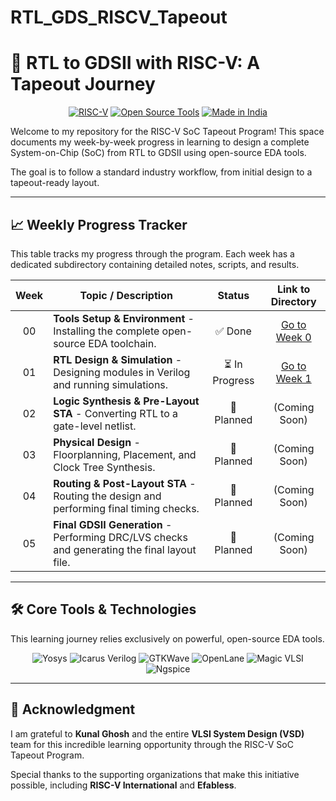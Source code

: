 # RTL_GDS_RISCV_Tapeout
# 🚀 RTL to GDSII with RISC-V: A Tapeout Journey

<div align="center">

[![RISC-V](https://img.shields.io/badge/RISC--V-Tapeout-blue?style=for-the-badge&logo=riscv)](https://riscv.org/)
[![Open Source Tools](https://img.shields.io/badge/Tools-Open%20Source-brightgreen?style=for-the-badge&logo=gnu)](https://www.gnu.org/philosophy/free-sw.html)
[![Made in India](https://img.shields.io/badge/Made%20in-India-saffron?style=for-the-badge&logo=data:image/svg+xml;base64,PHN2ZyB3aWR0aD0iMjQiIGhlaWdodD0iMjQiIHZpZXdCb3g9IjAgMCAyNCAyNCIgZmlsbD0ibm9uZSIgeG1sbnM9Imh0dHA6Ly93d3cudzMub3JnLzIwMDAvc3ZnIj4KPHJlY3Qgd2lkdGg9IjI0IiBoZWlnaHQ9IjgiIGZmlGw9IiNGRjk5MzMiLz4KPHJlY3QgeT0iOCIgd2lkdGg9IjI0IiBoZWlnaHQ9IjgiIGZmlGw9IiNGRkZGRkYiLz4KPHJlY3QgeT0iMTYiIHdpZHRoPSIyNCIgaGVpZhtPSI4IiBmaWxsPSIjMTM4ODA4Ii8+Cjwvc3ZnPgo=)](https://www.india.gov.in/)

</div>

Welcome to my repository for the RISC-V SoC Tapeout Program! This space documents my week-by-week progress in learning to design a complete System-on-Chip (SoC) from RTL to GDSII using open-source EDA tools.

The goal is to follow a standard industry workflow, from initial design to a tapeout-ready layout.

<div align="center">

</div>

---

## 📈 Weekly Progress Tracker

This table tracks my progress through the program. Each week has a dedicated subdirectory containing detailed notes, scripts, and results.

| Week | Topic / Description | Status | Link to Directory |
|:----:|---------------------|:------:|:-----------------:|
| 00   | **Tools Setup & Environment** - Installing the complete open-source EDA toolchain. | ✅ Done | [Go to Week 0](./Week0/) |
| 01   | **RTL Design & Simulation** - Designing modules in Verilog and running simulations. | ⏳ In Progress | [Go to Week 1](./Week1/) |
| 02   | **Logic Synthesis & Pre-Layout STA** - Converting RTL to a gate-level netlist. | 📝 Planned | (Coming Soon) |
| 03   | **Physical Design** - Floorplanning, Placement, and Clock Tree Synthesis. | 📝 Planned | (Coming Soon) |
| 04   | **Routing & Post-Layout STA** - Routing the design and performing final timing checks. | 📝 Planned | (Coming Soon) |
| 05   | **Final GDSII Generation** - Performing DRC/LVS checks and generating the final layout file. | 📝 Planned | (Coming Soon) |

---

## 🛠️ Core Tools & Technologies

This learning journey relies exclusively on powerful, open-source EDA tools.

<div align="center">

![Yosys](https://img.shields.io/badge/Yosys-RTL%20Synthesis-blue?style=flat-square)
![Icarus Verilog](https://img.shields.io/badge/Icarus-Verilog%20Simulation-blue?style=flat-square)
![GTKWave](https://img.shields.io/badge/GTKWave-Waveform%20Viewer-blue?style=flat-square)
![OpenLane](https://img.shields.io/badge/OpenLane-RTL2GDSII%20Flow-purple?style=flat-square)
![Magic VLSI](https://img.shields.io/badge/Magic-Layout%20Editor-green?style=flat-square)
![Ngspice](https://img.shields.io/badge/Ngspice-Circuit%20Simulation-red?style=flat-square)

</div>

---

## 🙏 Acknowledgment

I am grateful to **Kunal Ghosh** and the entire **VLSI System Design (VSD)** team for this incredible learning opportunity through the RISC-V SoC Tapeout Program.

Special thanks to the supporting organizations that make this initiative possible, including **RISC-V International** and **Efabless**.
